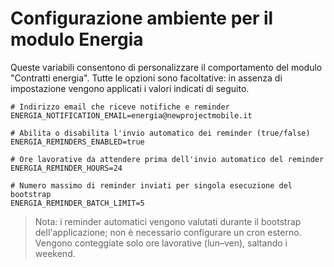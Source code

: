 # Configurazione ambiente per il modulo Energia

Queste variabili consentono di personalizzare il comportamento del modulo "Contratti energia". Tutte le opzioni sono facoltative: in assenza di impostazione vengono applicati i valori indicati di seguito.

```
# Indirizzo email che riceve notifiche e reminder
ENERGIA_NOTIFICATION_EMAIL=energia@newprojectmobile.it

# Abilita o disabilita l'invio automatico dei reminder (true/false)
ENERGIA_REMINDERS_ENABLED=true

# Ore lavorative da attendere prima dell'invio automatico del reminder
ENERGIA_REMINDER_HOURS=24

# Numero massimo di reminder inviati per singola esecuzione del bootstrap
ENERGIA_REMINDER_BATCH_LIMIT=5
```

> Nota: i reminder automatici vengono valutati durante il bootstrap dell'applicazione; non è necessario configurare un cron esterno. Vengono conteggiate solo ore lavorative (lun–ven), saltando i weekend.
